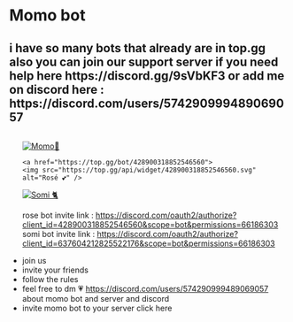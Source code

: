 # Momo bot
<h2>i have so many bots that already are in top.gg also you can join our support server if you need help here https://discord.gg/9sVbKF3 or add me on discord here : https://discord.com/users/574290999489069057 </h2>
<p><a href="https://discord.gg/9sVbKF3" rel="nofollow"><img src="https://discordapp.com/api/guilds/384522579379224578/embed.png?style=banner4" alt="" data-canonical-src="https://discordapp.com/api/guilds/384522579379224578/embed.png?style=banner4" style="max-width:100%;"></a></p>
<ul>
	<a href="https://top.gg/bot/388331085060112397">
    <img src="https://top.gg/api/widget/388331085060112397.svg" alt="Momo🍑" />
</a>
	
	<a href="https://top.gg/bot/428900318852546560">
    <img src="https://top.gg/api/widget/428900318852546560.svg" alt="Rosé 💕" />
</a>

<a href="https://top.gg/bot/637604212825522176">
    <img src="https://top.gg/api/widget/637604212825522176.svg" alt="Somi 🐈" />
</a>

rose bot invite link : https://discord.com/oauth2/authorize?client_id=428900318852546560&scope=bot&permissions=66186303
somi bot invite link : https://discord.com/oauth2/authorize?client_id=637604212825522176&scope=bot&permissions=66186303
	<li>join us</li>
	<li>invite your friends</li>
	<li>follow the rules </li>
	<li>feel free to dm 💗 https://discord.com/users/574290999489069057  about momo bot and server and discord </li>
	<li>invite momo bot to your server click here  </li>
<a href="https://discordapp.com/oauth2/authorize?client_id=388331085060112397&scope=bot&permissions=66186303" rel="nofollow"><img src="https://cdn.discordapp.com/attachments/392050380592250891/415854646226059264/44f73e81500d912ff1dfda168f8c655b--twice-momo-cute-twice-kpop-momo.jpg" alt="" data-canonical-src="https://cdn.discordapp.com/attachments/392050380592250891/415854646226059264/44f73e81500d912ff1dfda168f8c655b--twice-momo-cute-twice-kpop-momo.jpg" style="max-width:100%;">
	
	
	
	
</ul>
